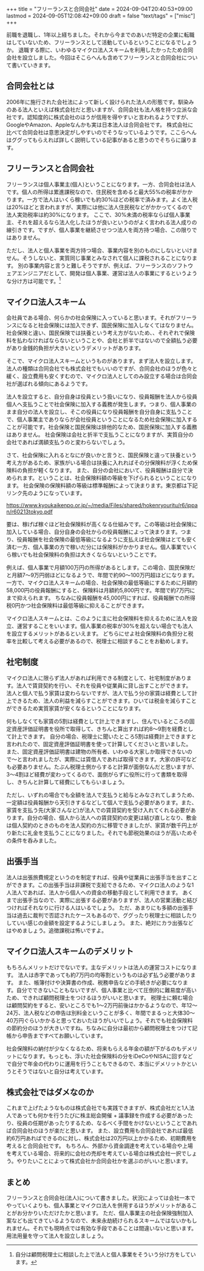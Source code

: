 +++
title = "フリーランスと合同会社"
date = 2024-09-04T20:40:53+09:00
lastmod = 2024-09-05T12:08:42+09:00
draft = false
"text/tags" = ["misc"]
+++

前職を退職し、1年以上経ちました。それから今までのあいだ特定の企業に転職はしていないため、フリーランスとして活動しているということになるでしょうか。
退職する際に、いわゆるマイクロ法人スキームを利用したかったため合同会社を設立しました。今回はそこらへんも含めてフリーランスと合同会社について書いていきます。

## 合同会社とは

2006年に施行された会社法によって新しく設けられた法人の形態です。馴染みのある法人といえば株式会社だと思いますが、合同会社も法人格を持つ立派な会社です。認知度的に株式会社のほうが信用を得やすいと言われるようですが、GoogleやAmazon、Appleなんかも実は日本法人は合同会社です。
株式会社に比べて合同会社は意思決定がしやすいのでそうなっているようです。ここらへんはググってもらえれば詳しく説明している記事があると思うのでそちらに譲ります。

## フリーランスと合同会社

フリーランスは個人事業主(個人)ということになります。一方、合同会社は法人です。個人の所得は累進課税なので、住民税を含めると最大55%の税率がかかります。一方で法人はいくら稼いでも約30%ほどの税率で済みます。よく法人税は20%ほどと言われますが、実際には他に法人住民税などがかかってくるので法人実効税率は約30%になります。
ここで、30%未満の税率ならば個人事業主、それを超えるなら法人化したほうが良いというのがよく言われる法人成りの線引きです。ですが、個人事業を継続させつつ法人を両方持つ場合、この限りではありません。

ただし、法人と個人事業を両方持つ場合、事業内容を別のものにしないといけません。そうしないと、実質同じ事業とみなされて個人に課税されることになります。
別の事業内容と言うと難しそうですが、例えば、フリーランスのソフトウェアエンジニアだとして、開発は個人事業、運営は法人の事業にするというような分け方は可能です。[^1]

## マイクロ法人スキーム

会社員である場合、何らかの社会保険に入っていると思います。それがフリーランスになると社会保険には加入できず、国民保険に加入しなくてはなりません。社会保険と違い、国民保険では扶養という考え方がないため、、それぞれで保険料を払わなければならないということや、会社と折半ではないので全額払う必要があり金銭的負担が大きいというデメリットがあります。

そこで、マイクロ法人スキームというものがあります。まず法人を設立します。法人の種類は合同会社でも株式会社でもいいのですが、合同会社のほうが色々と緩く、設立費用も安くすむので、マイクロ法人としてのみ設立する場合は合同会社が選ばれる傾向にあるようです。

法人を設立すると、自分自身は役員という扱いになり、役員報酬を法人から役員個人へ支払うことで社会保険に加入する義務が発生します。つまり、個人事業のまま自分の法人を設立し、そこの役員になり役員報酬を自分自身に支払うことで、個人事業主でありならが会社役員ということになるため社会保険に加入することが可能です。社会保険と国民保険は排他的なため、国民保険に加入する義務はありません。
社会保険は会社と折半で支払うことになりますが、実質自分の会社であれば満額支払うのと変わらないでしょう。

さて、社会保険に入れるとなにが良いかと言うと、国民保険と違って扶養という考え方があるため、家族がいる場合は扶養に入れればその分保険料が浮くため保険料の負担が軽くなります。
また、自分の会社において、役員報酬は自分で決められます。ということは、社会保険料額の等級を下げられるということになります。
社会保険の保険料額の等級は標準報酬によって決まります。東京都は下記リンク先のようになっています。

https://www.kyoukaikenpo.or.jp/~/media/Files/shared/hokenryouritu/r6/ippan/r60213tokyo.pdf

要は、稼げば稼ぐほど社会保険料が高くなる仕組みです。この等級は社会保険に加入している場合、自分自身の会社からの役員報酬によって決まります。つまり、役員報酬を社会保険の最低等級になるように支払えば社会保険はとても安く済む一方、個人事業の方で稼いだ分には保険料がかかりません。個人事業でいくら稼いでも社会保険料の負担は大きくならないということです。

例えば、個人事業で月額100万円の所得があるとします。この場合、国民保険だと月額7〜9万円弱ほどになるようで、年間で約90〜100万円超ほどになります。
一方で、マイクロ法人スキームの場合、社会保険の最低等級にするために月額約58,000円の役員報酬にすると、保険料は月額約5,800円です。年間で約7万円にまで抑えられます。
ちなみに役員報酬を45,000円にすれば、役員報酬での所得税0円かつ社会保険料は最低等級に抑えることができます。

マイクロ法人スキームとは、このように主に社会保険料を抑えるために法人を設立、運営することをいいます。個人事業の税率が30%を超えない場合でも法人を設立するメリットがあるといえます。
どちらにせよ社会保険料の負担分と税率を比較して考える必要があるので、税理士に相談することをお勧めします。

## 社宅制度

マイクロ法人に限らず法人があれば利用できる制度として、社宅制度があります。法人で賃貸契約を行い、それを役員や従業員に貸し出すことができます。
法人と個人で払う家賃は変わらないですが、法人で払う分の家賃は経費として計上できるため、法人の利益を減らすことができます。ひいては税金を減らすことができるため実質家賃が安くなるということになります。

何もしなくても家賃の5割は経費として計上できますし、住んでいるところの固定資産評価証明書を役所で取得して、きちんと算出すれば約8〜9割を経費として計上できます。
自分の場合、税理士に聞いたところ5割は経費計上できますと言われたので、固定資産評価証明書を使って計算してくださいと言いました。
また、固定資産評価証明書は建物の所有者、いわゆる大家しか取得できないので〜と言われましたが、実際には賃借人であれば取得できます。大家の許可なども必要ありません。たぶん税理士側からすると計算が面倒なんだと思いますが、3〜4割ほど経費が変わってくるので、面倒がらずに役所に行って書類を取得し、きちんと計算して経費にしてもらいましょう。

ただし、いずれの場合でも全額を法人で支払うと給与とみなされてしまうため、一定額は役員報酬から天引きするなどして個人で支払う必要があります。また、家賃を支払う先(大家さんなど)が法人での賃貸契約を受け入れてくれる必要があります。自分の場合、個人から法人への賃貸契約の変更は結び直しとなり、敷金は個人契約のときのものを法人契約の方に移管できましたが、家賃が数千円上がり新たに礼金を支払うことになりました。それでも節税効果のほうが高いためその条件を呑みました。

## 出張手当

法人は出張旅費規定というのを制定すれば、役員や従業員に出張手当を出すことができます。この出張手当は非課税で支給できるため、マイクロ法人のような1人法人であれば、法人から個人への資金の移動手段として利用できます。
あくまで出張手当なので、実際に出張する必要がありますが、法人の営業活動と結びつければそれなりに行ける人はいるでしょう。
ただ、あまりにも多額の出張手当は過去に裁判で否認されたケースもあるので、ググったり税理士に相談したりしていい感じの金額を設定するようにしましょう。
また、絶対にカラ出張などはやめましょう。追徴課税は怖いですよ。

## マイクロ法人スキームのデメリット

もちろんメリットだけでないです。主なデメリットは法人の運営コストになります。
法人は赤字であっても約7万円の均等割というものは必ず払う必要があります。
また、帳簿付けや決算書の作成、税務申告などの手続きが必要になります。自分でできないこともないですが、個人事業と比べて圧倒的に難易度が高いため、できれば顧問税理士をつけるほうがいいと思います。
税理士に頼む場合は顧問契約をすると、安いところでも1〜2万円前後はかかるようなので、年12〜24万、法人税などの申告は別料金ということが多く、年間でまるっと大体30〜40万円ぐらいかかると思っておいたほうがいいでしょう。それでも社会保険料の節約分のほうが大きいですね。ちなみに自分は最初から顧問税理士をつけて記帳から申告まですべてお願いしています。

社会保険料の納付が少なくなるため、将来もらえる年金の額が下がるのもデメリットになります。もっとも、浮いた社会保険料の分をiDeCoやNISAに回すなどで自分で年金の代わりに運用を行うこともできるので、本当にデメリットかというとそうではないと自分は考えています。

## 株式会社ではダメなのか

これまで上げたようなものは株式会社でも実践できますが、株式会社だと1人法人であっても何かを行うたびに株主総会開催 + 議事録を作成する必要があったり、役員の任期があったりするため、なるべく手間をかけないということであれば合同会社のほうが楽だと思います。
また、設立費用も合同会社であれば最低約6万円あればできるのに対し、株式会社は20万円以上かかるため、初期費用を考えると合同会社です。
もちろん、外部から資金調達を考えている場合や上場を考えている場合、将来的に会社の売却を考えている場合は株式会社一択でしょう。やりたいことによって株式会社か合同会社かを選ぶのがいいと思います。

## まとめ

フリーランスと合同会社(法人)について書きました。状況によっては会社一本でやっていくよりも、個人事業とマイクロ法人を併用するほうがメリットがあることがお分かりいただけたかと思います。
ただ、個人事業主の社会保険強制加入案なども出てきているようなので、未来永劫続けられるスキームではないかもしれません。それでも現時点では有効な手段であることは間違いないと思います。
用法用量を守って法人を設立しましょう。

[^1]: 自分は顧問税理士に相談した上で法人と個人事業をそういう分け方をしています。
